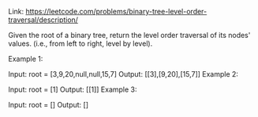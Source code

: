 Link: https://leetcode.com/problems/binary-tree-level-order-traversal/description/

Given the root of a binary tree, return the level order traversal of its nodes' values. (i.e., from left to right, level by level).

Example 1:


Input: root = [3,9,20,null,null,15,7]
Output: [[3],[9,20],[15,7]]
Example 2:

Input: root = [1]
Output: [[1]]
Example 3:

Input: root = []
Output: []
